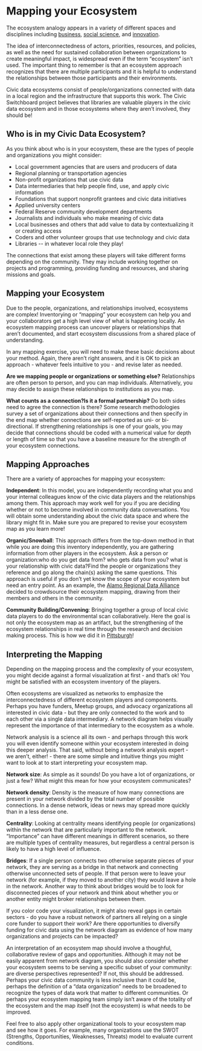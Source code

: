 # Mapping your Ecosystem

The ecosystem analogy appears in a variety of different spaces and disciplines including [business](http://sjbae.pbworks.com/w/file/fetch/60084211/Adner_2006_HBR.pdf), [social science](https://ssir.org/articles/entry/cultivate_your_ecosystem), and [innovation](https://www.researchgate.net/profile/Fred_Phillips/publication/296847757_Innovation_Ecosystems_A_Critical_Examination/links/5702aec608aea09bb1a301e8/Innovation-Ecosystems-A-Critical-Examination.pdf).

The idea of interconnectedness of actors, priorities, resources, and policies, as well as the need for sustained collaboration between organizations to create meaningful impact, is widespread even if the term “ecosystem” isn’t used. The important thing to remember is that an ecosystem approach recognizes that there are multiple participants and it is helpful to understand the relationships between those participants and their environments.

Civic data ecosystems consist of people/organizations connected with data in a local region and the infrastructure that supports this work. The Civic Switchboard project believes that libraries are valuable players in the civic data ecosystem and in those ecosystems where they aren’t involved, they should be!

## Who is in my Civic Data Ecosystem?

As you think about who is in your ecosystem, these are the types of people and organizations you might consider:

* Local government agencies that are users and producers of data
* Regional planning or transportation agencies
* Non-profit organizations that use civic data
* Data intermediaries that help people find, use, and apply civic information
* Foundations that support nonprofit grantees and civic data initiatives
* Applied university centers
* Federal Reserve community development departments
* Journalists and individuals who make meaning of civic data
* Local businesses and others that add value to data by contextualizing it or creating access
* Coders and other volunteer groups that use technology and civic data
* Libraries -- in whatever local role they play!

The connections that exist among these players will take different forms depending on the community. They may include working together on projects and programming, providing funding and resources, and sharing missions and goals.

## Mapping your Ecosystem

Due to the people, organizations, and relationships involved, ecosystems are complex! Inventorying or “mapping” your ecosystem can help you and your collaborators get a high level view of what is happening locally. An ecosystem mapping process can uncover players or relationships that aren’t documented, and start ecosystem discussions from a shared place of understanding.

In any mapping exercise, you will need to make these basic decisions about your method.  Again, there aren’t right answers, and it is OK to pick an approach - whatever feels intuitive to you - and revise later as needed.

**Are we mapping people or organizations or something else?** Relationships are often person to person, and you can map individuals. Alternatively, you may decide to assign these relationships to institutions as you map.

**What counts as a connection?Is it a formal partnership?** Do both sides need to agree the connection is there? Some research methodologies survey a set of organizations about their connections and then specify in the end map whether connections are self-reported as uni- or bi-directional. If strengthening relationships is one of your goals, you may decide that connections should be coded with a numerical value for depth or length of time so that you have a baseline measure for the strength of your ecosystem connections.

## Mapping Approaches

There are a variety of approaches for mapping your ecosystem:

**Independent**: In this model, you are independently recording what you and your internal colleagues know of the civic data players and the relationships among them. This approach may work well for you if you are deciding whether or not to become involved in community data conversations. You will obtain some understanding about the civic data space and where the library might fit in. Make sure you are prepared to revise your ecosystem map as you learn more!

**Organic/Snowball**: This approach differs from the top-down method in that while you are doing this inventory independently, you are gathering information from other players in the ecosystem. Ask a person or organization:who do you get data from? who gets data from you? what is your relationship with civic data?Find the people or organizations they reference and go along the chain\(s\) asking the same questions. This approach is useful if you don’t yet know the scope of your ecosystem but need an entry point. As an example, the [Alamo Regional Data Alliance](http://cinow.info/data-planning/) decided to crowdsource their ecosystem mapping, drawing from their members and others in the community.

**Community Building/Convening**: Bringing together a group of local civic data players to do the environmental scan collaboratively. Here the goal is not only the ecosystem map as an artifact, but the strengthening of the ecosystem relationships in real time through the research and decision making process. This is how we did it in [Pittsburgh](https://civic-switchboard.github.io/updates/post_4)!

## Interpreting the Mapping

Depending on the mapping process and the complexity of your ecosystem, you might decide against a formal visualization at first - and that’s ok! You might be satisfied with an ecosystem inventory of the players.

Often ecosystems are visualized as networks to emphasize the interconnectedness of different ecosystem players and components. Perhaps you have funders, Meetup groups, and advocacy organizations all interested in civic data - but they are only connected to the work and to each other via a single data intermediary. A network diagram helps visually represent the importance of that intermediary to the ecosystem as a whole.

Network analysis is a science all its own - and perhaps through this work you will even identify someone within your ecosystem interested in doing this deeper analysis. That said, without being a network analysis expert - we aren’t, either! - there are some simple and intuitive things you might want to look at to start interpreting your ecosystem map.

**Network size**: As simple as it sounds! Do you have a lot of organizations, or just a few? What might this mean for how your ecosystem communicates?

**Network density**: Density is the measure of how many connections are present in your network divided by the total number of possible connections. In a dense network, ideas or news may spread more quickly than in a less dense one.

**Centrality**: Looking at centrality means identifying people \(or organizations\) within the network that are particularly important to the network. “Importance” can have different meanings in different scenarios, so there are multiple types of centrality measures, but regardless a central person is likely to have a high level of influence.

**Bridges**: If a single person connects two otherwise separate pieces of your network, they are serving as a bridge in that network and connecting otherwise unconnected sets of people. If that person were to leave your network \(for example, if they moved to another city\) they would leave a hole in the network. Another way to think about bridges would be to look for disconnected pieces of your network and think about whether you or another entity might broker relationships between them.

If you color code your visualization, it might also reveal gaps in certain sectors - do you have a robust network of partners all relying on a single core funder to support their work? Are there opportunities to diversify funding for civic data using the network diagram as evidence of how many organizations and projects can be impacted?

An interpretation of an ecosystem map should involve a thoughful, collaborative review of gaps and opportunities. Although it may not be easily apparent from network diagram, you should also consider whether your ecosystem seems to be serving a specific subset of your community: are diverse perspectives represented? If not, this should be addressed. Perhaps your civic data community is less inclusive than it could be, perhaps the definition of a “data organization” needs to be broadened to recognize the types of data work that matter to different communities. Or perhaps your ecosystem mapping team simply isn’t aware of the totality of the ecosystem and the map itself \(not the ecosystem\) is what needs to be improved.

Feel free to also apply other organizational tools to your ecosystem map and see how it goes. For example, many organizations use the SWOT \(Strengths, Opportunities, Weaknesses, Threats\) model to evaluate current conditions.

